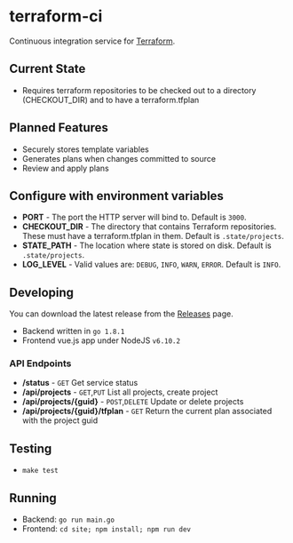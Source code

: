 # terraform-ci

Continuous integration service for [Terraform](https://terraform.io). 

## Current State
* Requires terraform repositories to be checked out to a directory (CHECKOUT_DIR) and to have a terraform.tfplan

## Planned Features
* Securely stores template variables
* Generates plans when changes committed to source
* Review and apply plans

## Configure with environment variables
* **PORT** - The port the HTTP server will bind to. Default is `3000`.
* **CHECKOUT_DIR** - The directory that contains Terraform repositories. These must have a terraform.tfplan in them. Default is `.state/projects`.
* **STATE_PATH** - The location where state is stored on disk. Default is `.state/projects`.
* **LOG_LEVEL** - Valid values are: `DEBUG`, `INFO`, `WARN`, `ERROR`. Default is `INFO`.

## Developing

You can download the latest release from the [Releases](https://github.com/webdevwilson/terraform-ci/releases) page.

* Backend written in `go 1.8.1`
* Frontend vue.js app under NodeJS `v6.10.2`

### API Endpoints

* **/status** - `GET` Get service status
* **/api/projects** - `GET`,`PUT` List all projects, create project
* **/api/projects/{guid}** - `POST`,`DELETE` Update or delete projects
* **/api/projects/{guid}/tfplan** - `GET` Return the current plan associated with the project guid

## Testing
* `make test`

## Running
* Backend: `go run main.go`
* Frontend: `cd site; npm install; npm run dev`
